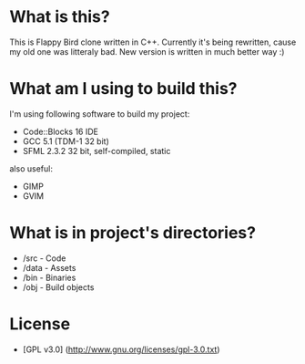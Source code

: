 # What is this?

This is Flappy Bird clone written in C++.
Currently it's being rewritten, cause my old one was litteraly bad.
New version is written in much better way :)

# What am I using to build this?

I'm using following software to build my project:
- Code::Blocks 16 IDE
- GCC 5.1 (TDM-1 32 bit)
- SFML 2.3.2 32 bit, self-compiled, static

also useful:
- GIMP
- GVIM

# What is in project's directories?

- /src  - Code
- /data - Assets
- /bin  - Binaries
- /obj  - Build objects

# License
- [GPL v3.0] (http://www.gnu.org/licenses/gpl-3.0.txt)
